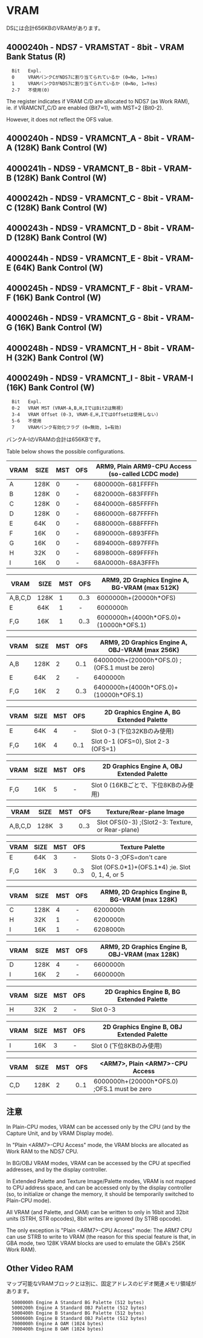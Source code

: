 # VRAM

DSには合計656KBのVRAMがあります。

## 4000240h - NDS7 - VRAMSTAT - 8bit - VRAM Bank Status (R)

```
  Bit   Expl.
  0     VRAMバンクCがNDS7に割り当てられているか (0=No, 1=Yes)
  1     VRAMバンクDがNDS7に割り当てられているか (0=No, 1=Yes)
  2-7   不使用(0)
```

The register indicates if VRAM C/D are allocated to NDS7 (as Work RAM), ie. if VRAMCNT_C/D are enabled (Bit7=1), with MST=2 (Bit0-2). 

However, it does not reflect the OFS value.

## 4000240h - NDS9 - VRAMCNT_A - 8bit - VRAM-A (128K) Bank Control (W)
## 4000241h - NDS9 - VRAMCNT_B - 8bit - VRAM-B (128K) Bank Control (W)
## 4000242h - NDS9 - VRAMCNT_C - 8bit - VRAM-C (128K) Bank Control (W)
## 4000243h - NDS9 - VRAMCNT_D - 8bit - VRAM-D (128K) Bank Control (W)
## 4000244h - NDS9 - VRAMCNT_E - 8bit - VRAM-E (64K) Bank Control (W)
## 4000245h - NDS9 - VRAMCNT_F - 8bit - VRAM-F (16K) Bank Control (W)
## 4000246h - NDS9 - VRAMCNT_G - 8bit - VRAM-G (16K) Bank Control (W)
## 4000248h - NDS9 - VRAMCNT_H - 8bit - VRAM-H (32K) Bank Control (W)
## 4000249h - NDS9 - VRAMCNT_I - 8bit - VRAM-I (16K) Bank Control (W)

```
  Bit   Expl.
  0-2   VRAM MST (VRAM-A,B,H,IではBit2は無視)
  3-4   VRAM Offset (0-3, VRAM-E,H,IではOffsetは使用しない)
  5-6   不使用
  7     VRAMバンク有効化フラグ (0=無効, 1=有効)
```

バンクA-IのVRAMの合計は656KBです。

Table below shows the possible configurations.

 VRAM | SIZE | MST | OFS | ARM9, Plain ARM9-CPU Access (so-called LCDC mode)
---- | ---- | ---- | ---- | ---- 
A | 128K | 0 | - | 6800000h-681FFFFh
B | 128K | 0 | - | 6820000h-683FFFFh
C | 128K | 0 | - | 6840000h-685FFFFh
D | 128K | 0 | - | 6860000h-687FFFFh
E | 64K  | 0 | - | 6880000h-688FFFFh
F | 16K  | 0 | - | 6890000h-6893FFFh
G | 16K  | 0 | - | 6894000h-6897FFFh
H | 32K  | 0 | - | 6898000h-689FFFFh
I | 16K  | 0 | - | 68A0000h-68A3FFFh

 VRAM | SIZE | MST | OFS | ARM9, 2D Graphics Engine A, BG-VRAM (max 512K)
---- | ---- | ---- | ---- | ---- 
A,B,C,D | 128K | 1 | 0..3 | 6000000h+(20000h*OFS)
E | 64K | 1 | - | 6000000h 
F,G | 16K | 1 | 0..3 | 6000000h+(4000h\*OFS.0)+(10000h\*OFS.1)

 VRAM | SIZE | MST | OFS | ARM9, 2D Graphics Engine A, OBJ-VRAM (max 256K)
---- | ---- | ---- | ---- | ---- 
A,B | 128K | 2 | 0..1 | 6400000h+(20000h*OFS.0)  ;(OFS.1 must be zero)
E   | 64K  | 2 | -    | 6400000h
F,G | 16K  | 2 | 0..3 | 6400000h+(4000h\*OFS.0)+(10000h\*OFS.1)

 VRAM | SIZE | MST | OFS | 2D Graphics Engine A, BG Extended Palette
---- | ---- | ---- | ---- | ---- 
E   | 64K | 4 | -    | Slot 0-3 (下位32KBのみ使用)
F,G | 16K | 4 | 0..1 | Slot 0-1 (OFS=0), Slot 2-3 (OFS=1)

 VRAM | SIZE | MST | OFS | 2D Graphics Engine A, OBJ Extended Palette
---- | ---- | ---- | ---- | ---- 
F,G | 16K | 5 | - | Slot 0 (16KBごとで、下位8KBのみ使用)

 VRAM | SIZE | MST | OFS | Texture/Rear-plane Image
---- | ---- | ---- | ---- | ---- 
A,B,C,D | 128K | 3 | 0..3 | Slot OFS(0-3) ;(Slot2-3: Texture, or Rear-plane)

 VRAM | SIZE | MST | OFS | Texture Palette
---- | ---- | ---- | ---- | ---- 
E   | 64K | 3 | -    | Slots 0-3                 ;OFS=don't care
F,G | 16K | 3 | 0..3 | Slot (OFS.0\*1)+(OFS.1\*4)  ;ie. Slot 0, 1, 4, or 5

 VRAM | SIZE | MST | OFS | ARM9, 2D Graphics Engine B, BG-VRAM (max 128K)
---- | ---- | ---- | ---- | ---- 
C | 128K | 4 | - | 6200000h
H | 32K  | 1 | - | 6200000h
I | 16K  | 1 | - | 6208000h

 VRAM | SIZE | MST | OFS | ARM9, 2D Graphics Engine B, OBJ-VRAM (max 128K)
---- | ---- | ---- | ---- | ---- 
D | 128K | 4 | - | 6600000h
I | 16K  | 2 | - | 6600000h

 VRAM | SIZE | MST | OFS | 2D Graphics Engine B, BG Extended Palette
---- | ---- | ---- | ---- | ---- 
H | 32K | 2 | - | Slot 0-3

 VRAM | SIZE | MST | OFS | 2D Graphics Engine B, OBJ Extended Palette
---- | ---- | ---- | ---- | ---- 
I | 16K | 3 | - | Slot 0 (下位8KBのみ使用)

 VRAM | SIZE | MST | OFS | \<ARM7\>, Plain \<ARM7\>-CPU Access
---- | ---- | ---- | ---- | ---- 
C,D | 128K | 2 | 0..1 | 6000000h+(20000h*OFS.0)  ;OFS.1 must be zero

## 注意

In Plain-CPU modes, VRAM can be accessed only by the CPU (and by the Capture Unit, and by VRAM Display mode). 

In "Plain \<ARM7\>-CPU Access" mode, the VRAM blocks are allocated as Work RAM to the NDS7 CPU.

In BG/OBJ VRAM modes, VRAM can be accessed by the CPU at specified addresses, and by the display controller.

In Extended Palette and Texture Image/Palette modes, VRAM is not mapped to CPU address space, and can be accessed only by the display controller (so, to initialize or change the memory, it should be temporarily switched to Plain-CPU mode).

All VRAM (and Palette, and OAM) can be written to only in 16bit and 32bit units (STRH, STR opcodes), 8bit writes are ignored (by STRB opcode). 

The only exception is "Plain \<ARM7\>-CPU Access" mode: The ARM7 CPU can use STRB to write to VRAM (the reason for this special feature is that, in GBA mode, two 128K VRAM blocks are used to emulate the GBA's 256K Work RAM).

## Other Video RAM

マップ可能なVRAMブロックとは別に、固定アドレスのビデオ関連メモリ領域があります。

```
  5000000h Engine A Standard BG Palette (512 bytes)
  5000200h Engine A Standard OBJ Palette (512 bytes)
  5000400h Engine B Standard BG Palette (512 bytes)
  5000600h Engine B Standard OBJ Palette (512 bytes)
  7000000h Engine A OAM (1024 bytes)
  7000400h Engine B OAM (1024 bytes)
```
